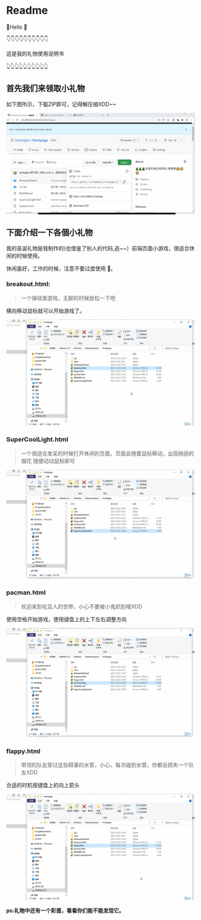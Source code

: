 # Readme
👋Hello 🎄



👇👇👇👇👇👇👇👇👇👇

这是我的礼物使用说明书

👆👆👆👆👆👆👆👆👆👆



## 首先我们来领取小礼物

如下图所示，下载ZIP即可，记得解压缩XDD~~

![download](/doc/gif/download.gif)



## 下面介绍一下各個小礼物

我的圣诞礼物是我制作的(也借鉴了别人的代码,逃~~）前端页面小游戏，很适合休闲的时候使用。

休闲虽好，工作的时候，注意不要过度使用 🙂。

### breakout.html:

> 一个弹球类游戏，无聊的时候放松一下吧

横向移动鼠标就可以开始游戏了。

![breakball](/doc/gif/breakball.gif)

### SuperCoolLight.html

> 一个很适合发呆的时候打开休闲的页面，页面会随着鼠标移动，出现绚丽的烟花
随便动动鼠标即可

![coollight](/doc/gif/coollight.gif)

### pacman.html

>欢迎来到吃豆人的世界，小心不要被小鬼抓到哦XDD

使用空格开始游戏，使用键盘上的上下左右调整方向

![pacman](/doc/gif/pacman.gif)

### flappy.html

>带领的队友穿过这些碍事的水管，小心，每次碰到水管，你都会损失一个队友XDD

合适的时机按键盘上的向上箭头

![flap](/doc/gif/flap.gif)



**ps:礼物中还有一个彩蛋，看看你们能不能发现它。**
